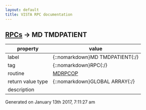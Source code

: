 ```yaml
---
layout: default
title: VISTA RPC documentation
---
```




## [RPCs](TableOfContent.md) &#8594; MD TMDPATIENT 

 property | value 
--- | --- 
 label | {::nomarkdown}MD TMDPATIENT{:/}
 tag | {::nomarkdown}RPC{:/}
 routine | [MDRPCOP](http://code.osehra.org/dox/Routine_MDRPCOP_source.html)
 return value type | {::nomarkdown}GLOBAL ARRAY{:/}
 description | 




 Generated on January 13th 2017, 7:11:27 am